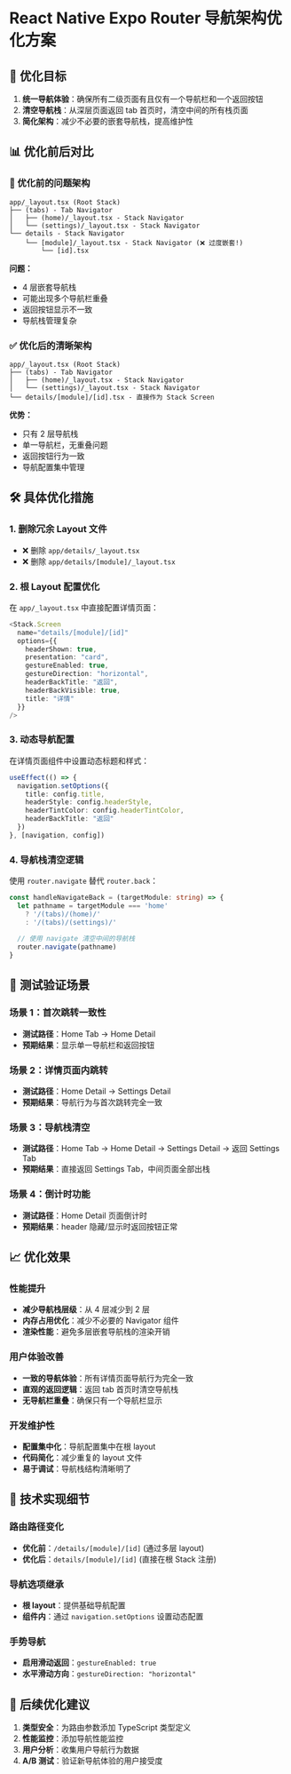 # React Native Expo Router 导航架构优化方案

## 🎯 优化目标

1. **统一导航体验**：确保所有二级页面有且仅有一个导航栏和一个返回按钮
2. **清空导航栈**：从深层页面返回 tab 首页时，清空中间的所有栈页面
3. **简化架构**：减少不必要的嵌套导航栈，提高维护性

## 📊 优化前后对比

### 🔴 优化前的问题架构
```
app/_layout.tsx (Root Stack)
├── (tabs) - Tab Navigator
│   ├── (home)/_layout.tsx - Stack Navigator
│   └── (settings)/_layout.tsx - Stack Navigator
└── details - Stack Navigator
    └── [module]/_layout.tsx - Stack Navigator (❌ 过度嵌套!)
        └── [id].tsx
```

**问题：**
- 4 层嵌套导航栈
- 可能出现多个导航栏重叠
- 返回按钮显示不一致
- 导航栈管理复杂

### ✅ 优化后的清晰架构
```
app/_layout.tsx (Root Stack)
├── (tabs) - Tab Navigator
│   ├── (home)/_layout.tsx - Stack Navigator
│   └── (settings)/_layout.tsx - Stack Navigator
└── details/[module]/[id].tsx - 直接作为 Stack Screen
```

**优势：**
- 只有 2 层导航栈
- 单一导航栏，无重叠问题
- 返回按钮行为一致
- 导航配置集中管理

## 🛠️ 具体优化措施

### 1. 删除冗余 Layout 文件
- ❌ 删除 `app/details/_layout.tsx`
- ❌ 删除 `app/details/[module]/_layout.tsx`

### 2. 根 Layout 配置优化
在 `app/_layout.tsx` 中直接配置详情页面：

```typescript
<Stack.Screen
  name="details/[module]/[id]"
  options={{
    headerShown: true,
    presentation: "card",
    gestureEnabled: true,
    gestureDirection: "horizontal",
    headerBackTitle: "返回",
    headerBackVisible: true,
    title: "详情"
  }}
/>
```

### 3. 动态导航配置
在详情页面组件中设置动态标题和样式：

```typescript
useEffect(() => {
  navigation.setOptions({
    title: config.title,
    headerStyle: config.headerStyle,
    headerTintColor: config.headerTintColor,
    headerBackTitle: "返回"
  })
}, [navigation, config])
```

### 4. 导航栈清空逻辑
使用 `router.navigate` 替代 `router.back`：

```typescript
const handleNavigateBack = (targetModule: string) => {
  let pathname = targetModule === 'home' 
    ? '/(tabs)/(home)/' 
    : '/(tabs)/(settings)/'
  
  // 使用 navigate 清空中间的导航栈
  router.navigate(pathname)
}
```

## 🧪 测试验证场景

### 场景 1：首次跳转一致性
- **测试路径**：Home Tab → Home Detail
- **预期结果**：显示单一导航栏和返回按钮

### 场景 2：详情页面内跳转
- **测试路径**：Home Detail → Settings Detail
- **预期结果**：导航行为与首次跳转完全一致

### 场景 3：导航栈清空
- **测试路径**：Home Tab → Home Detail → Settings Detail → 返回 Settings Tab
- **预期结果**：直接返回 Settings Tab，中间页面全部出栈

### 场景 4：倒计时功能
- **测试路径**：Home Detail 页面倒计时
- **预期结果**：header 隐藏/显示时返回按钮正常

## 📈 优化效果

### 性能提升
- **减少导航栈层级**：从 4 层减少到 2 层
- **内存占用优化**：减少不必要的 Navigator 组件
- **渲染性能**：避免多层嵌套导航栈的渲染开销

### 用户体验改善
- **一致的导航体验**：所有详情页面导航行为完全一致
- **直观的返回逻辑**：返回 tab 首页时清空导航栈
- **无导航栏重叠**：确保只有一个导航栏显示

### 开发维护性
- **配置集中化**：导航配置集中在根 layout
- **代码简化**：减少重复的 layout 文件
- **易于调试**：导航栈结构清晰明了

## 🔧 技术实现细节

### 路由路径变化
- **优化前**：`/details/[module]/[id]` (通过多层 layout)
- **优化后**：`details/[module]/[id]` (直接在根 Stack 注册)

### 导航选项继承
- **根 layout**：提供基础导航配置
- **组件内**：通过 `navigation.setOptions` 设置动态配置

### 手势导航
- **启用滑动返回**：`gestureEnabled: true`
- **水平滑动方向**：`gestureDirection: "horizontal"`

## 🚀 后续优化建议

1. **类型安全**：为路由参数添加 TypeScript 类型定义
2. **性能监控**：添加导航性能监控
3. **用户分析**：收集用户导航行为数据
4. **A/B 测试**：验证新导航体验的用户接受度
